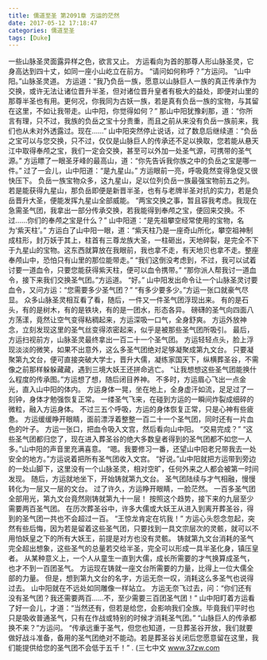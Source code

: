 ```yaml
---
title: 儒道至圣 第2091章 方运的茫然
date: 2017-05-12 17:18:47
categories: 儒道至圣
tags: [Duke]
---
```


一些山脉圣灵面露异样之色，欲言又止。
方运看向为首的那尊人形山脉圣灵，它身高达到四十丈，如同一座小山屹立在前方。
“请问如何称呼？”方运问。
“山中阳。”山脉圣灵道。
方运道：“我乃负岳一族，愿意以山脉巨人一族的真正传承作为交换，或许无法让诸位晋升半圣，但对诸位晋升皇者有极大的益处，即便对山里的那尊半圣也有用。更何况，你我同为古妖一族，若是真有负岳一族的宝物，与其留在这里，不如让我带走。山中阳，你觉得如何？”
那山中阳犹豫刹那，道：“你所言有理，只不过，我族的负岳之宝十分贵重，而且之前从来没有负岳一族前来，我们也从未对外透露过。现在……”
山中阳突然停止说话，过了数息后继续道：“负岳之宝可以与您交换，只不过，仅仅是山脉巨人的传承还不足以换取，您若能从悬天江中取得奉颅之宝，我们一定会交换，甚至可以外加一处圣气源，可携带的圣气源。”
方运瞟了一眼圣牙峰的最高山，道：“你先告诉我你族之中的负岳之宝是哪一件。”
过了一会儿，山中阳道：“是九星山。”
方运眼前一亮，呼吸竟然变得急促又很快压下。
负岳一族宝物众多，这九星山，足以位列负岳一族最强宝物前五之列。
若是能获得九星山，那负岳即便是新晋半圣，也有与老牌半圣对抗的实力，若是负岳晋升大圣，便能发挥九星山全部威能。
“两宝交换之事，暂且容我考虑。我现在急需圣气团，我拿出一部分传承交换，若我能得到奉颅之宝，便回来交换。不过……你们的奉颅之宝是什么？”
山中阳道：“是先祖攀空经常使用的宝物，名为‘紫天柱’。”
方运白了山中阳一眼，道：“紫天柱乃是一座奇山所化，攀空祖神制成柱形，封万妖于其上，柱首有三尊龙族大圣，一柱砸出，天地碎裂，是完全不下于九星山的宝物。这东西就算放在我眼前，我也拿不走，有天地贝也拿不走。整座奉颅山中，恐怕只有山里的那位能带走。”
“我们这倒没考虑到，不过，我可以试着讨要一道血令，只要您能获得紫天柱，便可以血令携带。”
“那你派人帮我讨一道血令，接下来我们交换圣气团。”方运道。
“好。”
山中阳发出命令让一个山脉圣灵讨要血令，又问方运：“您需要多少圣气团？”
“有多少要多少。”方运一张口就豪气尽显。
众多山脉圣灵相互看了看，随后，一件又一件圣气团浮现出来。
有的是石头，有的是树木，有的是铁块，有的是一团水，形态各异。
磅礴的圣气向四面八方荡漾，竟然让空气变得粘稠起来，方运深吸一口气，全身舒爽。
方运外放神念，立刻发现这里的圣气丝变得浓密起来，似乎是被那些圣气团所吸引。
最后，方运扫视前方，山脉圣灵最终拿出一百二十一个圣气团。
方运轻轻点头，脸上浮现淡淡的微笑，如果不出意外，这么多圣气团绝对足够凝聚成第九文台。
只要凝聚第九文台，便可直接突破大学士，晋升大儒，凝练家国天下，纵横葬圣谷，不需像之前那样躲躲藏藏，遇到三境大妖王还拼命逃亡。
“让我想想这些圣气团能换什么程度的传承图。”方运想了想，随后闭目养神。
不多时，方运眉心飞出一点金光，直入山中阳的体内。
方运身体一晃，坐在地上，全身虚汗如流，足足过了一刻钟，身体才勉强恢复正常。
一缕圣气飞来，在碰到方运的一瞬间炸裂成细碎的微粒，融入方运身体。
不过三五个呼吸，方运的身体恢复正常，只是心神有些疲惫。
方运缓缓睁开眼睛，面前漂浮着整整一百二十一个圣气团，同时还有一片血色的叶子。
方运一张口，把血令吸入文宫，然后看向山中阳。
“交易完成？”
“这些圣气团都归您了，现在进入葬圣谷的绝大多数皇者得到的圣气团都不如您一人多。”山中阳的声音里充满喜意。
“嗯。我要修习一番，还望山中阳老兄带我去一处安全的地方。”方运说着把所有圣气团收入文宫。
“好说。”山中阳就把方运带到旁边的一处山脚下，这里没有一个山脉圣灵，相对空旷，任何外来之人都会被第一时间发现。
随后，方运就地坐下，开始铸就第九文台。
圣气团陆续与才气相融，慢慢转化为一层又一层的文台。
过了许久，方运睁开眼睛，一脸茫然。
一百多圣气团全部用光，第九文台竟然刚铸就第九十一层！
按照这个趋势，接下来的九层至少需要两百圣气团。
在历次葬圣谷中，许多大儒或大妖王从进入到离开葬圣谷，得到的圣气团一共也不会超过一百。
“王惊龙肯定在坑我！”
方运心头怨念忽起，突然有些后悔，因为若是留着这些圣气团，只要找到一具文宗层次的灵骸，就可以不用怕妖皇之下的所有大妖王，前提是对方也没有灵骸。
铸就第九文台消耗的圣气完全超出想象，这些圣气的总量若交给半圣，完全可以形成一具半圣化身，镇压皇者。
从某种意义上，一个人从童生一直到大儒，成长所需要的才气换算成圣气，也才不到一百团圣气。
方运现在铸就一座文台所需要的力量，比得上一位大儒全部的力量。
但是，想到第九文台的名字，方运无奈一叹，消耗这么多圣气也说得过去。
山中阳就在不远处如同雕像一样站立。
方运无奈飞过去，问：“你们还有没有圣气团？我还需要两百……不，至少需要三百团圣气团！”
山中阳盯着方运看了好一会儿，才道：“当然还有，但若是给您，会影响我们全族。毕竟我们平时也只是吸收普通圣气，只有在作战或特别的时候才消耗圣气团。”
“山脉巨人的传承都换不来？”方运问。
“传承远重于圣气，但您也知道，一旦葬圣谷开放，我们就要做好战斗准备，备用的圣气团绝对不能动。若是葬圣谷关闭后您愿意留在这里，我们能提供给您的圣气团不会低于五千！”
.
(三七中文 www.37zw.com